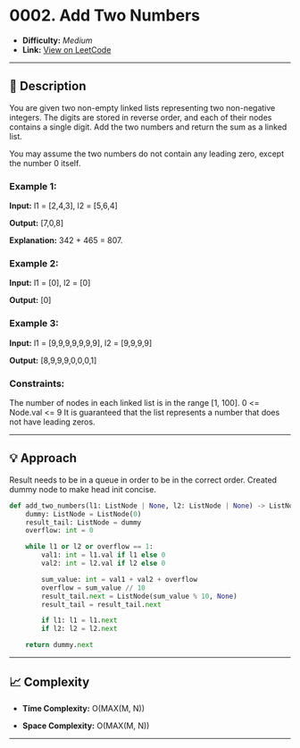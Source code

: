 # 0002. Add Two Numbers

- **Difficulty:** _Medium_  
- **Link:** [View on LeetCode](https://leetcode.com/problems/add-two-numbers/)

---

## 🧩 Description

You are given two non-empty linked lists representing two non-negative integers. The digits are stored in reverse order, and each of their nodes contains a single digit. Add the two numbers and return the sum as a linked list.

You may assume the two numbers do not contain any leading zero, except the number 0 itself.

### Example 1:
__Input:__ l1 = [2,4,3], l2 = [5,6,4]

__Output:__ [7,0,8]

__Explanation:__ 342 + 465 = 807.

### Example 2:
__Input:__ l1 = [0], l2 = [0]

__Output:__ [0]

### Example 3:
__Input:__ l1 = [9,9,9,9,9,9,9], l2 = [9,9,9,9]

__Output:__ [8,9,9,9,0,0,0,1]


### Constraints:

The number of nodes in each linked list is in the range [1, 100].
0 <= Node.val <= 9
It is guaranteed that the list represents a number that does not have leading zeros.

---

## 💡 Approach

Result needs to be in a queue in order to be in the correct order. Created dummy node to make head init concise.

```python
def add_two_numbers(l1: ListNode | None, l2: ListNode | None) -> ListNode | None:
    dummy: ListNode = ListNode(0)
    result_tail: ListNode = dummy
    overflow: int = 0

    while l1 or l2 or overflow == 1:
        val1: int = l1.val if l1 else 0
        val2: int = l2.val if l2 else 0

        sum_value: int = val1 + val2 + overflow
        overflow = sum_value // 10
        result_tail.next = ListNode(sum_value % 10, None)
        result_tail = result_tail.next

        if l1: l1 = l1.next
        if l2: l2 = l2.next

    return dummy.next
```

---

## 📈 Complexity

- **Time Complexity:** O(MAX(M, N))

- **Space Complexity:** O(MAX(M, N))

---
